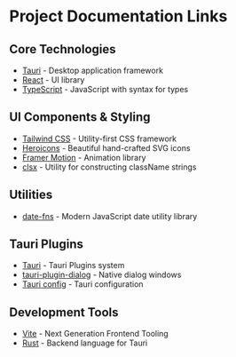 # Project Documentation Links

## Core Technologies

- [Tauri](https://v2.tauri.app) - Desktop application framework
- [React](https://react.dev/) - UI library
- [TypeScript](https://www.typescriptlang.org/docs/) - JavaScript with syntax for types

## UI Components & Styling

- [Tailwind CSS](https://tailwindcss.com/docs) - Utility-first CSS framework
- [Heroicons](https://heroicons.com/) - Beautiful hand-crafted SVG icons
- [Framer Motion](https://www.framer.com/motion/) - Animation library
- [clsx](https://github.com/lukeed/clsx) - Utility for constructing className strings

## Utilities

- [date-fns](https://date-fns.org/) - Modern JavaScript date utility library

## Tauri Plugins

- [Tauri](https://v2.tauri.app/plugin/) - Tauri Plugins system
- [tauri-plugin-dialog](https://v2.tauri.app/plugin/dialog/) - Native dialog windows
- [Tauri config](https://v2.tauri.app/reference/config/) - Tauri configuration

## Development Tools

- [Vite](https://vitejs.dev/) - Next Generation Frontend Tooling
- [Rust](https://www.rust-lang.org/learn) - Backend language for Tauri
